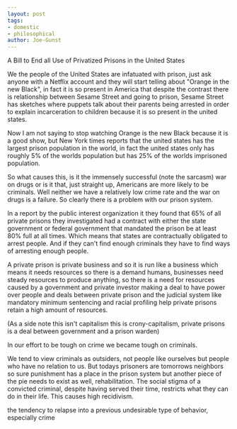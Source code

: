 ```yaml
---
layout: post
tags: 
- domestic 
- philosophical
author: Joe-Gunst
---
```

A Bill to End all Use of Privatized Prisons in the United States

We the people of the United States are infatuated with prison, just ask anyone with a Netflix account and they will start telling about "Orange in the new Black", in fact it is so present in America that despite the contrast there is relationship between Sesame Street and going to prison, Sesame Street has sketches where puppets talk about their parents being arrested in order to explain incarceration to children because it is so present in the united states.

Now I am not saying to stop watching Orange is the new Black because it is a good show, but New York times reports that the united states has the largest prison population in the world, in fact the united states only has roughly 5% of the worlds population but has 25% of the worlds imprisoned population.

So what causes this, is it the immensely successful (note the sarcasm) war on drugs or is it that, just straight up, Americans are more likely to be criminals. Well neither we have a relatively low crime rate and the war on drugs is a failure. So clearly there is a problem with our prison system.

In a report by the public interest organization it they found that 65% of all private prisons they investigated had a contract with either the state government or federal government that mandated the prison be at least 80% full at all times. Which means that states are contractually obligated to arrest people. And if they can't find enough criminals they have to find ways of arresting enough people.

A private prison is private business and so it is run like a business which means it needs resources so there is a demand humans, businesses need steady resources to produce anything, so there is a need for resources caused by a government and private investor making a deal to have power over people and deals between private prison and the judicial system like mandatory minimum sentencing and racial profiling help private prisons retain a high amount of resources.

(As a side note this isn't capitalism this is crony-capitalism, private prisons is a deal between government and a prison warden)

In our effort to be tough on crime we became tough on criminals.

We tend to view criminals as outsiders, not people like ourselves but people who have no relation to us. But todays prisoners are tomorrows neighbors so sure punishment has a place in the prison system but another piece of the pie needs to exist as well, rehabilitation. The social stigma of a convicted criminal, despite having served their time, restricts what they can do in their life. This causes high recidivism.

the tendency to relapse into a previous undesirable type of behavior, especially crime
